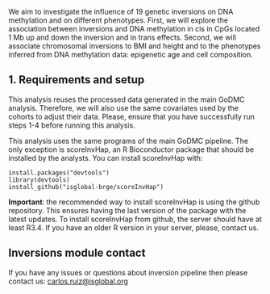 We aim to investigate the influence of 19 genetic inversions on DNA methylation and on different phenotypes. First, we will explore the association between inversions and DNA methylation in cis in CpGs located 1 Mb up and down the inversion and in trans effects. Second, we will associate chromosomal inversions to BMI and height and to the phenotypes inferred from DNA methylation data: epigenetic age and cell composition. 

## 1. Requirements and setup
This analysis reuses the processed data generated in the main GoDMC analysis. Therefore, we will also use the same covariates used by the cohorts to adjust their data. Please, ensure that you have successfully run steps 1-4 before running this analysis.

This analysis uses the same programs of the main GoDMC pipeline. The only exception is scoreInvHap, an R Bioconductor package that should be installed by the analysts. You can install scoreInvHap with:

    install.packages("devtools")
    library(devtools)
    install_github("isglobal-brge/scoreInvHap")
	

**Important**: the recommended way to install scoreInvHap is using the github repository. This ensures having the last version of the package with the latest updates. To install scoreInvHap from github, the server should have at least R3.4. If you have an older R version in your server, please, contact us. 

	
## Inversions module contact

If you have any issues or questions about inversion pipeline then please contact us: [carlos.ruiz@isglobal.org](mailto:carlos.ruiz@isglobal.org)

